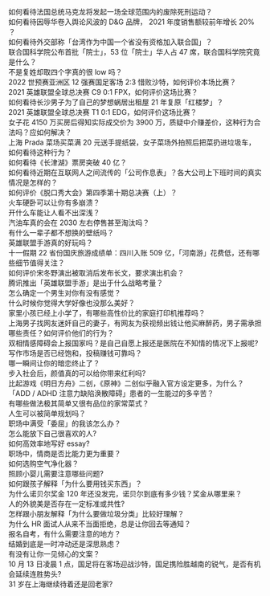 如何看待法国总统马克龙将发起一场全球范围内的废除死刑运动？  
如何看待因辱华卷入舆论风波的 D&G 品牌， 2021 年度销售额较前年增长 20% ？  
如何看待外交部称「台湾作为中国一个省没有资格加入联合国」？  
联合国科学院公布首批「院士」，53 位「院士」华人占 47 席，联合国科学院究竟是什么？  
不是复姓却取四个字真的很 low 吗？  
2022 世预赛亚洲区 12 强赛国足客场 2:3 惜败沙特，如何评价本场比赛？  
2021 英雄联盟全球总决赛 C9 0:1 FPX，如何评价这场比赛？  
如何看待长沙男子为了自己的梦想蜗居出租屋 21 年复原「红楼梦」？  
2021 英雄联盟全球总决赛 T1 0:1 EDG，如何评价这场比赛？  
女子花 4150 万买房后得知实际成交价为 3900 万，质疑中介赚差价，这种行为合法吗？应如何解决？  
上海 Prada 菜场买菜满 20 元送手提纸袋，女子菜场外拍照后把菜扔进垃圾车，如何看待这种行为？  
如何看待《长津湖》票房突破 40 亿？  
如何看待近期在互联网人之间流传的「公司作息表」？各大公司上下班时间的真实情况是怎样的？  
如何评价《脱口秀大会》第四季第十期总决赛（上）？  
火车硬卧可以让你有多崩溃？  
开什么车能让人看不出深浅？  
汽油车真的会在 2030 左右停售甚至淘汰吗？  
有什么一辈子都不想换的壁纸吗？  
英雄联盟手游真的好玩吗？  
十一假期 22 省份国庆旅游成绩单：四川入账 509 亿，「河南游」花费低，还有哪些细节值得关注？  
如何评价宋冬野演出被取消后发布长文，要求演出机会？  
腾讯推出「英雄联盟手游」是出于什么战略考量？  
怎么确定一个男生对你有没有感觉？  
什么时候你觉得大学好像也没那么美好？  
家里小孩已经上小学了，有哪些高性价比的家庭打印机推荐吗？  
上海男子找网友迷奸自己的妻子，有网友为获视频出钱让他买麻醉药，男子需承担哪些责任？如何评价他们的行为？  
双相情感障碍会上报国家吗？是自己自愿上报还是医院在不知情的情况下上报呢?  
写作市场是否已经饱和，投稿赚钱可靠吗？  
哪一瞬间让你的暗恋终止了？  
步入社会后，颜值真的可以给你带来红利吗?  
比起游戏《明日方舟》二创，《原神》二创似乎融入官方设定更多，为什么？  
「ADD / ADHD 注意力缺陷涣散障碍」患者的一生能过的多辛苦？  
有哪些做法极其简单又很有品位的家常菜式？  
人生可以被简单规划吗？  
职场中满受「委屈」的我该怎么办？  
怎么能放下自己很喜欢的人?  
如何高效率地写好 essay?  
职场中，情商是否比能力更为重要？  
如何选购空气净化器？  
照顾小婴儿需要注意哪些问题?  
如何跟孩子解释「为什么要用钱买东西」？  
为什么诺贝尔奖金 120 年还没发完，诺贝尔到底有多少钱？奖金从哪里来？  
人的外貌美是否存在一定标准或共性?  
怎样跟小朋友解释「为什么要做垃圾分类」比较好理解？  
为什么 HR 面试人从来不当面拒绝，总是让你回去等通知？  
报名自考，有什么需要注意的地方？  
结婚到底是一时冲动还是深思熟虑？  
有没有让你一见倾心的文案？  
10 月 13 日凌晨 1 点，国足将在客场迎战沙特，国足携险胜越南的锐气，是否有机会延续连胜势头?  
31 岁在上海继续待着还是回老家?  

